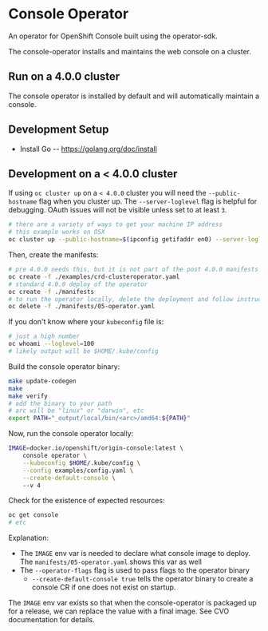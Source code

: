 # Console Operator

An operator for OpenShift Console built using the operator-sdk.

The console-operator installs and maintains the web console on a cluster.

## Run on a 4.0.0 cluster

The console operator is installed by default and will automatically maintain a console.  

## Development Setup

* Install Go -- https://golang.org/doc/install

## Development on a < 4.0.0 cluster 

If using `oc cluster up` on a `< 4.0.0` cluster you will need the `--public-hostname` flag 
when you cluster up. The `--server-loglevel` flag is helpful for debugging. OAuth issues 
will not be visible unless set to at least `3`.

```bash 
# there are a variety of ways to get your machine IP address
# this example works on OSX
oc cluster up --public-hostname=$(ipconfig getifaddr en0) --server-loglevel 3 
```

Then, create the manifests:

```bash
# pre 4.0.0 needs this, but it is not part of the post 4.0.0 manifests payload
oc create -f ./examples/crd-clusteroperator.yaml
# standard 4.0.0 deploy of the operator
oc create -f ./manifests
# to run the operator locally, delete the deployment and follow instructions below
oc delete -f ./manifests/05-operator.yaml 
```

If you don't know where your `kubeconfig` file is:

```bash 
# just a high number
oc whoami --loglevel=100
# likely output will be $HOME/.kube/config 
```

Build the console operator binary:

```bash 
make update-codegen
make
make verify 
# add the binary to your path 
# arc will be "linux" or "darwin", etc
export PATH="_output/local/bin/<arc>/amd64:${PATH}"
```

Now, run the console operator locally:

```bash
IMAGE=docker.io/openshift/origin-console:latest \ 
    console operator \
    --kubeconfig $HOME/.kube/config \
    --config examples/config.yaml \
    --create-default-console \ 
    --v 4
```

Check for the existence of expected resources:

```bash 
oc get console 
# etc
```


Explanation:

- The `IMAGE` env var is needed to declare what console image to deploy.  The `manifests/05-operator.yaml` shows this var as well
- The `--operator-flags` flag is used to pass flags to the operator binary
    - `--create-default-console true` tells the operator binary to create a console CR if one does not exist on startup.

The `IMAGE` env var exists so that when the console-operator is packaged up for a release, we can replace the value
with a final image.  See CVO documentation for details. 

